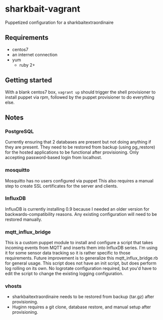 # sharkbait-vagrant
Puppetized configuration for a sharkbaitextraordinaire

## Requirements
- centos7
- an internet connection
- yum
  - ruby 2+
  
## Getting started
With a blank centos7 box, `vagrant up` should trigger the shell provisioner to install puppet via rpm, followed by the puppet provisioner to do everything else.

## Notes
### PostgreSQL
Currently ensuring that 2 databases are present but not doing anything if they are present. They need to be restored from backup (using pg_restore) for the hosted applications to be functional after provisioning.
Only accepting password-based login from localhost. 
### mosquitto
Mosquitto has no users configured via puppet
This also requires a manual step to create SSL certificates for the server and clients.
### InfluxDB
InfluxDB is currently installing 0.9 because I needed an older version for backwards-compatibility reasons.
Any existing configuration will need to be restored manually.
### mqtt_influx_bridge
This is a custom puppet module to install and configure a script that takes incoming events from MQTT and inserts them into InfluxDB series. I'm using it for some sensor data tracking so it is rather specific to those requirements. Future improvement is to generalize this mqtt_influx_bridge.rb for general usage.
This script does not have an init script, but does perform log rolling on its own. No logrotate configuration required, but you'd have to edit the script to change the existing logging configuration.
### vhosts
- sharkbaitextraordinaire needs to be restored from backup (tar.gz) after provisioning.
- Huginn requires a git clone, database restore, and manual setup after provisioning.
